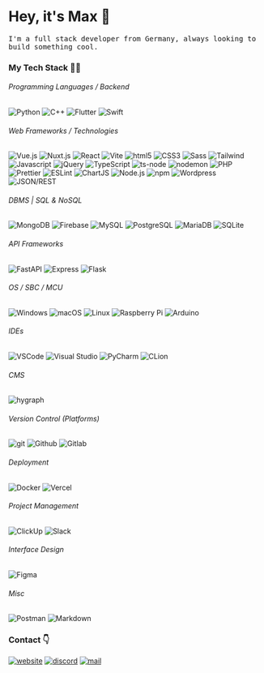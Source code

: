 # Hey, it's Max 👋

<p style="font-family: 'Share Tech Mono', monospace;">
I'm a full stack developer from Germany, always looking to build something cool.
</p>

### My Tech Stack 👨‍💻

###### Programming Languages / Backend

<p>
<img alt="Python" src="https://img.shields.io/badge/-Python-3776AB?style=for-the-badge&logo=python&logoColor=white"/>
<img alt="C++" src="https://img.shields.io/badge/-C++-00599C?style=for-the-badge&logo=cplusplus&logoColor=white" />
<img alt="Flutter" src="https://img.shields.io/badge/-Flutter-02569B?style=for-the-badge&logo=flutter&logoColor=white" />
<img alt="Swift" src="https://img.shields.io/badge/-Swift-F05138?style=for-the-badge&logo=swift&logoColor=white" />
</p>
  
###### Web Frameworks / Technologies

<p>
<img alt="Vue.js" src="https://img.shields.io/badge/-Vue.js-4fc08d?style=for-the-badge&logo=vuedotjs&logoColor=fff" />
<img alt="Nuxt.js" src="https://img.shields.io/badge/-Nuxt.js-222222?style=for-the-badge&logo=nuxt.js&logoColor=00DC82" />
<img alt="React" src="https://img.shields.io/badge/-React-222222?style=for-the-badge&logo=react&logoColor=61DAFB" />
<img alt="Vite" src="https://img.shields.io/badge/-Vite-646CFF?style=for-the-badge&logo=vite&logoColor=FFFFFF" />
<img alt="html5" src="https://img.shields.io/badge/-HTML5-E34F26?style=for-the-badge&logo=html5&logoColor=white" />
<img alt="CSS3" src="https://img.shields.io/badge/-CSS3-1572B6?style=for-the-badge&logo=css3&logoColor=white" />
<img alt="Sass" src="https://img.shields.io/badge/-Sass-CC6699?style=for-the-badge&logo=sass&logoColor=white" />
<img alt="Tailwind" src="https://img.shields.io/badge/-Tailwind CSS-06B6D4?style=for-the-badge&logo=tailwindcss&logoColor=white" />
<img alt="Javascript" src="https://img.shields.io/badge/-Javascript-F7DF1E?style=for-the-badge&logo=javascript&logoColor=white" />
<img alt="jQuery" src="https://img.shields.io/badge/-jQuery-0769AD?style=for-the-badge&logo=jquery&logoColor=white" />
<img alt="TypeScript" src="https://img.shields.io/badge/-TypeScript-007ACC?style=for-the-badge&logo=typescript&logoColor=white" />
<img alt="ts-node" src="https://img.shields.io/static/v1?style=for-the-badge&message=ts-node&color=3178C6&logo=ts-node&logoColor=FFFFFF&label=" />
<img alt="nodemon" src="https://img.shields.io/static/v1?style=for-the-badge&message=nodemon&color=222222&logo=nodemon&logoColor=76D04B&label=" />
<img alt="PHP" src="https://img.shields.io/badge/-PHP-777BB4?style=for-the-badge&logo=php&logoColor=white" />
<img alt="Prettier" src="https://img.shields.io/badge/-Prettier-F7B93E?style=for-the-badge&logo=prettier&logoColor=white" />
<img alt="ESLint" src="https://img.shields.io/badge/-ESLint-4B32C3?style=for-the-badge&logo=eslint&logoColor=white" />
<img alt="ChartJS" src="https://img.shields.io/badge/-Chart.js-FF6384?style=for-the-badge&logo=chartdotjs&logoColor=white" />
<img alt="Node.js" src="https://img.shields.io/badge/-Node.js-43853d?style=for-the-badge&logo=Node.js&logoColor=white" />
<img alt="npm" src="https://img.shields.io/badge/-npm-CB3837?style=for-the-badge&logo=npm&logoColor=white" />
<img alt="Wordpress" src="https://img.shields.io/badge/-Wordpress-21759B?style=for-the-badge&logo=wordpress&logoColor=white" />
<img alt="JSON/REST" src="https://img.shields.io/badge/-JSON / REST-000000?style=for-the-badge&logo=json&logoColor=white" />
</p>

###### DBMS | SQL & NoSQL

<p>
<img alt="MongoDB" src="https://img.shields.io/badge/-MongoDB-13aa52?style=for-the-badge&logo=mongodb&logoColor=white" />
<img alt="Firebase" src="https://img.shields.io/badge/-Firebase-FFCA28?style=for-the-badge&logo=firebase&logoColor=white" />
<img alt="MySQL" src="https://img.shields.io/badge/-MySQL-3776AB?style=for-the-badge&logo=mysql&logoColor=white" />
<img alt="PostgreSQL" src="https://img.shields.io/badge/-PostgreSQL-4169E1?style=for-the-badge&logo=postgresql&logoColor=white" />
<img alt="MariaDB" src="https://img.shields.io/badge/-MariaDB-003545?style=for-the-badge&logo=mariadb&logoColor=white" />
<img alt="SQLite" src="https://img.shields.io/badge/-SQLite-003B57?style=for-the-badge&logo=sqlite&logoColor=white" />
</p>

###### API Frameworks

<p>
<img alt="FastAPI" src="https://img.shields.io/badge/-FastAPI-009688?style=for-the-badge&logo=fastapi&logoColor=white" />
<img alt="Express" src="https://img.shields.io/badge/-Express-000000?style=for-the-badge&logo=express&logoColor=white" />
<img alt="Flask" src="https://img.shields.io/badge/-Flask (RESTful)-000000?style=for-the-badge&logo=flask&logoColor=white" />
</p>

###### OS / SBC / MCU

<p>
<img alt="Windows" src="https://img.shields.io/badge/-Windows-0078D6?style=for-the-badge&logo=windows&logoColor=white" />
<img alt="macOS" src="https://img.shields.io/badge/-macOS-000000?style=for-the-badge&logo=macos&logoColor=white" />
<img alt="Linux" src="https://img.shields.io/badge/-Linux-222222?style=for-the-badge&logo=linux&logoColor=white" />
<img alt="Raspberry Pi" src="https://img.shields.io/badge/-Raspberry Pi-A22846?style=for-the-badge&logo=raspberrypi&logoColor=white" />
<img alt="Arduino" src="https://img.shields.io/badge/-Arduino-00979D?style=for-the-badge&logo=arduino&logoColor=white" />
</p>

###### IDEs

<p>
<img alt="VSCode" src="https://img.shields.io/badge/-VSCode-007ACC?style=for-the-badge&logo=visualstudiocode&logoColor=white" />
<img alt="Visual Studio" src="https://img.shields.io/badge/-Visual Studio-5C2D91?style=for-the-badge&logo=visualstudio&logoColor=white" />
<img alt="PyCharm" src="https://img.shields.io/badge/-PyCharm-1bd88a?style=for-the-badge&logo=pycharm&logoColor=white" />
<img alt="CLion" src="https://img.shields.io/badge/-CLion-da438c?style=for-the-badge&logo=clion&logoColor=white" />
</p>

###### CMS

<p>
<img alt="hygraph" src="https://img.shields.io/badge/-hygraph-black?style=for-the-badge&logo=graphql&logoColor=white" />
</p>

###### Version Control (Platforms)
<p>
<img alt="git" src="https://img.shields.io/badge/-Git-F05032?style=for-the-badge&logo=git&logoColor=white" />
<img alt="Github" src="https://img.shields.io/badge/-Github-222222?style=for-the-badge&logo=github&logoColor=white" />
<img alt="Gitlab" src="https://img.shields.io/badge/-Gitlab-FC6D26?style=for-the-badge&logo=gitlab&logoColor=white" />
</p>

###### Deployment
<p>
<img alt="Docker" src="https://img.shields.io/badge/-Docker-46a2f1?style=for-the-badge&logo=docker&logoColor=white" />
<img alt="Vercel" src="https://img.shields.io/badge/-Vercel-000000?style=for-the-badge&logo=vercel&logoColor=white" />
</p>

###### Project Management
<p>
<img alt="ClickUp" src="https://img.shields.io/badge/-ClickUp-7B68EE?style=for-the-badge&logo=clickup&logoColor=white" />
<img alt="Slack" src="https://img.shields.io/badge/-Slack-4A154B?style=for-the-badge&logo=slack&logoColor=white" />
</p>

###### Interface Design
<p>
 <img alt="Figma" src="https://img.shields.io/badge/-Figma-F24E1E?style=for-the-badge&logo=figma&logoColor=white" />
 </p>

###### Misc

<p>
<img alt="Postman" src="https://img.shields.io/badge/-Postman-FF6C37?style=for-the-badge&logo=postman&logoColor=white" />
<img alt="Markdown" src="https://img.shields.io/badge/-Markdown-000000?style=for-the-badge&logo=markdown&logoColor=white" />
</p>

### Contact 👇

[![website](https://img.shields.io/badge/-Website-222222?style=for-the-badge&logo=globe&logoColor=white)](https://maxgiess.com) [![discord](https://img.shields.io/badge/-Discord-5865F2?style=for-the-badge&logo=discord&logoColor=white)](https://discordapp.com/users/530543272146501642) [![mail](https://img.shields.io/badge/-Mail-EA4335?style=for-the-badge&logo=gmail&logoColor=white)](mailto:hello@maxgiess.com)
